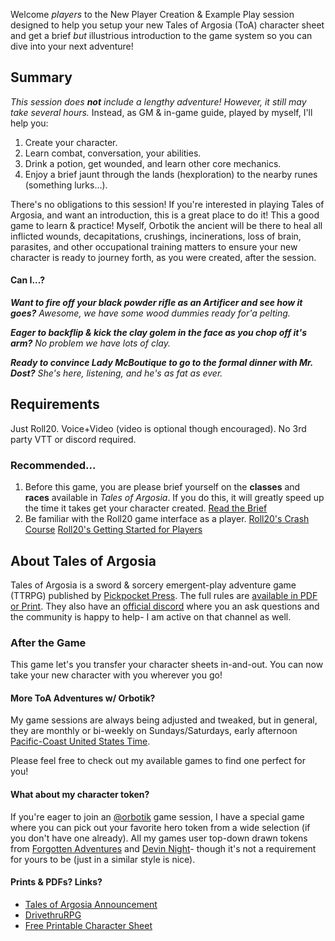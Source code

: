 Welcome *players* to the New Player Creation & Example Play session designed to help you setup your new Tales of Argosia (ToA) character sheet and get a brief *but* illustrious introduction to the game system so you can dive into your next adventure!

## Summary
_This session does **not** include a lengthy adventure! However, it still may take several hours._
Instead, as GM & in-game guide, played by myself, I'll help you:
1. Create your character.
2. Learn combat, conversation, your abilities.
3. Drink a potion, get wounded, and learn other core mechanics.
3. Enjoy a brief jaunt through the lands (hexploration) to the nearby runes (something lurks...).

There's no obligations to this session! 
If you're interested in playing Tales of Argosia, and want an introduction, this is a great place to do it! 
This a good game to learn & practice! Myself, Orbotik the ancient will be there to heal all inflicted wounds,  decapitations, crushings, incinerations, loss of brain, parasites, and other occupational training matters to ensure your new character is ready to journey forth, as you were created, after the session.

#### Can I...?
**_Want to fire off your black powder rifle as an Artificer and see how it goes?_**
*Awesome, we have some wood dummies ready for'a pelting.*

**_Eager to backflip & kick the clay golem in the face as you chop off it's arm?_**
*No problem we have lots of clay.*

**_Ready to convince Lady McBoutique to go to the formal dinner with Mr. Dost?_** 
*She's here, listening, and he's as fat as ever.*

## Requirements
Just Roll20. Voice+Video (video is optional though encouraged). 
No 3rd party VTT or discord required.
### Recommended...
1. Before this game, you are please brief yourself on the **classes** and **races** available in *Tales of Argosia*. If you do this, it will greatly speed up the time it takes get your character created.
   [Read the Brief](https://github.com/orbotik/roll20/blob/master/toa-new-players/introduction.md)
2. Be familiar with the Roll20 game interface as a player. 
   [Roll20's Crash Course](https://help.roll20.net/hc/en-us/articles/360039223834-Roll20-Crash-Course)
   [Roll20's Getting Started for Players](https://help.roll20.net/hc/en-us/articles/360046621893-Getting-Started-for-Players)

## About Tales of Argosia
Tales of Argosia is a sword & sorcery emergent-play adventure game (TTRPG) published by [Pickpocket Press](https://lowfantasygaming.com/). The full rules are [available in PDF or Print](https://www.drivethrurpg.com/en/product/479871/tales-of-argosa). They also have an [official discord](https://discord.gg/2jpaNNY) where you an ask questions and the community is happy to help- I am active on that channel as well.


### After the Game
This game let's you transfer your character sheets in-and-out. You can now take your new character with you wherever you go!

#### More ToA Adventures w/ Orbotik?
My game sessions are always being adjusted and tweaked, but in general, they are monthly or bi-weekly on Sundays/Saturdays, early afternoon [Pacific-Coast United States Time](https://www.worldtimebuddy.com/?pl=1&lid=8,7,6,5,2643743&h=8&hf=1). 

Please feel free to check out my available games to find one perfect for you!

#### What about my character token?
If you're eager to join an [@orbotik](https://app.roll20.net/users/12231884/orbotik) game session, I have a special game where you can pick out your favorite hero token from a wide selection (if you don't have one already). All my games user top-down drawn tokens from [Forgotten Adventures](https://www.forgotten-adventures.net/) and [Devin Night](https://immortalnights.com/)- though it's not a requirement for yours to be (just in a similar style is nice). 

#### Prints & PDFs? Links?
- [Tales of Argosia Announcement](https://lowfantasygaming.com/2023/06/15/tales-of-argosa-say-what-now/)
- [DrivethruRPG](https://legacy.drivethrurpg.com/browse/pub/10564/Pickpocket-Press/subcategory/26489_47843/Tales-of-Argosa)
- [Free Printable Character Sheet](https://legacy.drivethrurpg.com/product/460530/Tales-of-Argosa-Character-Sheet?cPath=26489_47843)

    
